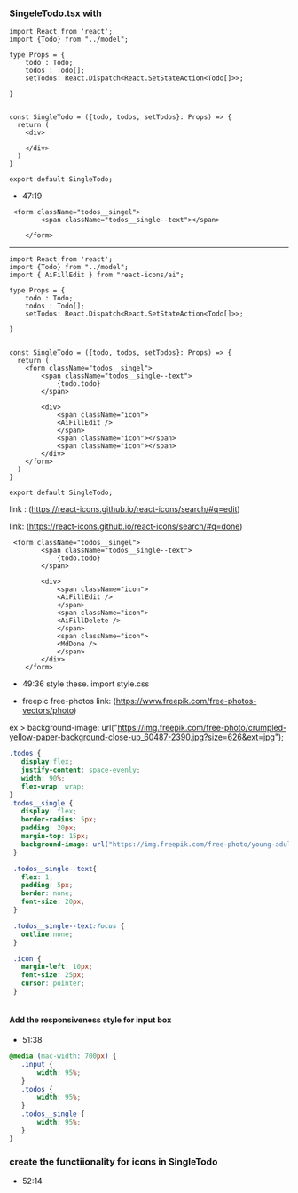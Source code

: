 ###  SingeleTodo.tsx  with <form></form>


```tsx
import React from 'react';
import {Todo} from "../model";

type Props = {
    todo : Todo;
    todos : Todo[];
    setTodos: React.Dispatch<React.SetStateAction<Todo[]>>;

}


const SingleTodo = ({todo, todos, setTodos}: Props) => {
  return (
    <div>

    </div>
  )
}

export default SingleTodo;
```
- 47:19 
```tsx
 <form className="todos__singel">
        <span className="todos__single--text"></span>

    </form>
```
***
```tsx
import React from 'react';
import {Todo} from "../model";
import { AiFillEdit } from "react-icons/ai";

type Props = {
    todo : Todo;
    todos : Todo[];
    setTodos: React.Dispatch<React.SetStateAction<Todo[]>>;

}


const SingleTodo = ({todo, todos, setTodos}: Props) => {
  return (
    <form className="todos__singel">
        <span className="todos__single--text">
            {todo.todo}
        </span>

        <div>
            <span className="icon">
            <AiFillEdit />
            </span>
            <span className="icon"></span>
            <span className="icon"></span>
        </div>
    </form>
  )
}

export default SingleTodo;
```

link : (https://react-icons.github.io/react-icons/search/#q=edit)

link: (https://react-icons.github.io/react-icons/search/#q=done)

```tsx
 <form className="todos__singel">
        <span className="todos__single--text">
            {todo.todo}
        </span>

        <div>
            <span className="icon">
            <AiFillEdit />
            </span>
            <span className="icon">
            <AiFillDelete />
            </span>
            <span className="icon">
            <MdDone />
            </span>
        </div>
    </form>
```

  - 49:36 
    style these.
    import style.css


- freepic free-photos
link: (https://www.freepik.com/free-photos-vectors/photo)

ex >
 background-image: url("https://img.freepik.com/free-photo/crumpled-yellow-paper-background-close-up_60487-2390.jpg?size=626&ext=jpg");


 ```css
 .todos {
    display:flex;
    justify-content: space-evenly;
    width: 90%;
    flex-wrap: wrap;
}
.todos__single {
    display: flex;
    border-radius: 5px;
    padding: 20px;
    margin-top: 15px;
    background-image: url("https://img.freepik.com/free-photo/young-adult-enjoying-yoga-nature_23-2149573215.jpg?w=1480&t=st=1704344887~exp=1704345487~hmac=668ac4dd25f0b70f657e856ea628f3fdcab3920ad98d08cebad83055d55da6ec");
  }

  .todos__single--text{
    flex: 1;
    padding: 5px;
    border: none;
    font-size: 20px;
  }

  .todos__single--text:focus {
    outline:none;
  }

  .icon {
    margin-left: 10px;
    font-size: 25px;
    cursor: pointer;
  }
  
 ```


#### Add the responsiveness style for input box
 
 - 51:38 

 ```css
 @media (mac-width: 700px) {
    .input {
        width: 95%;
    }
    .todos {
        width: 95%;
    }
    .todos__single {
        width: 95%;
    }
}
 ```
 ### create the functiionality for icons in SingleTodo

 - 52:14